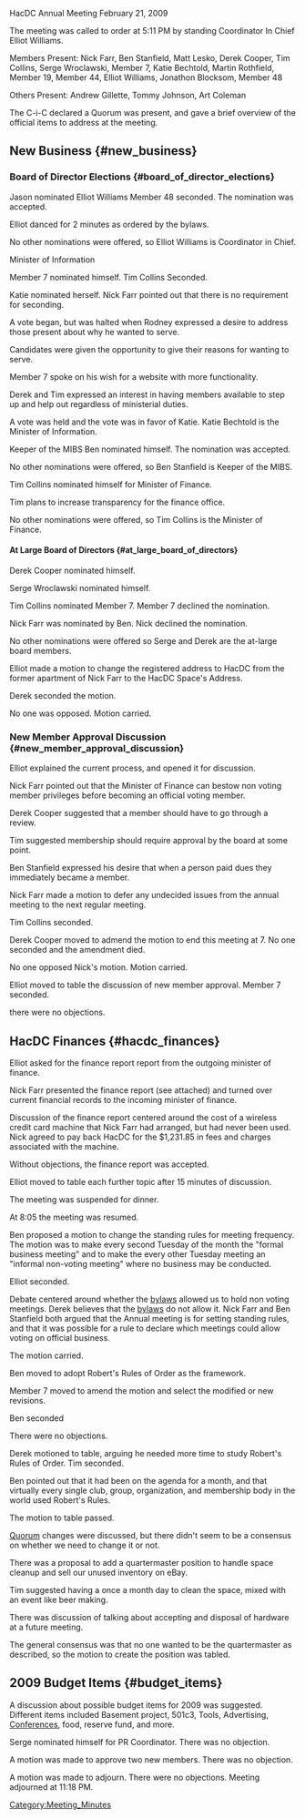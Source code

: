 HacDC Annual Meeting February 21, 2009

The meeting was called to order at 5:11 PM by standing Coordinator In
Chief Elliot Williams.

Members Present: Nick Farr, Ben Stanfield, Matt Lesko, Derek Cooper, Tim
Collins, Serge Wroclawski, Member 7, Katie Bechtold, Martin Rothfield,
Member 19, Member 44, Elliot Williams, Jonathon Blocksom, Member 48

Others Present: Andrew Gillette, Tommy Johnson, Art Coleman

The C-i-C declared a Quorum was present, and gave a brief overview of
the official items to address at the meeting.

## New Business {#new_business}

### Board of Director Elections {#board_of_director_elections}

Jason nominated Elliot Williams Member 48 seconded. The nomination was
accepted.

Elliot danced for 2 minutes as ordered by the bylaws.

No other nominations were offered, so Elliot Williams is Coordinator in
Chief.

Minister of Information

Member 7 nominated himself. Tim Collins Seconded.

Katie nominated herself. Nick Farr pointed out that there is no
requirement for seconding.

A vote began, but was halted when Rodney expressed a desire to address
those present about why he wanted to serve.

Candidates were given the opportunity to give their reasons for wanting
to serve.

Member 7 spoke on his wish for a website with more functionality.

Derek and Tim expressed an interest in having members available to step
up and help out regardless of ministerial duties.

A vote was held and the vote was in favor of Katie. Katie Bechtold is
the Minister of Information.

Keeper of the MIBS Ben nominated himself. The nomination was accepted.

No other nominations were offered, so Ben Stanfield is Keeper of the
MIBS.

Tim Collins nominated himself for Minister of Finance.

Tim plans to increase transparency for the finance office.

No other nominations were offered, so Tim Collins is the Minister of
Finance.

#### At Large Board of Directors {#at_large_board_of_directors}

Derek Cooper nominated himself.

Serge Wroclawski nominated himself.

Tim Collins nominated Member 7. Member 7 declined the nomination.

Nick Farr was nominated by Ben. Nick declined the nomination.

No other nominations were offered so Serge and Derek are the at-large
board members.

Elliot made a motion to change the registered address to HacDC from the
former apartment of Nick Farr to the HacDC Space's Address.

Derek seconded the motion.

No one was opposed. Motion carried.

### New Member Approval Discussion {#new_member_approval_discussion}

Elliot explained the current process, and opened it for discussion.

Nick Farr pointed out that the Minister of Finance can bestow non voting
member privileges before becoming an official voting member.

Derek Cooper suggested that a member should have to go through a review.

Tim suggested membership should require approval by the board at some
point.

Ben Stanfield expressed his desire that when a person paid dues they
immediately became a member.

Nick Farr made a motion to defer any undecided issues from the annual
meeting to the next regular meeting.

Tim Collins seconded.

Derek Cooper moved to admend the motion to end this meeting at 7. No one
seconded and the amendment died.

No one opposed Nick's motion. Motion carried.

Elliot moved to table the discussion of new member approval. Member 7
seconded.

there were no objections.

## HacDC Finances {#hacdc_finances}

Elliot asked for the finance report report from the outgoing minister of
finance.

Nick Farr presented the finance report (see attached) and turned over
current financial records to the incoming minister of finance.

Discussion of the finance report centered around the cost of a wireless
credit card machine that Nick Farr had arranged, but had never been
used. Nick agreed to pay back HacDC for the \$1,231.85 in fees and
charges associated with the machine.

Without objections, the finance report was accepted.

Elliot moved to table each further topic after 15 minutes of discussion.

The meeting was suspended for dinner.

At 8:05 the meeting was resumed.

Ben proposed a motion to change the standing rules for meeting
frequency. The motion was to make every second Tuesday of the month the
"formal business meeting" and to make the every other Tuesday meeting an
"informal non-voting meeting" where no business may be conducted.

Elliot seconded.

Debate centered around whether the [bylaws](bylaws) allowed
us to hold non voting meetings. Derek believes that the
[bylaws](bylaws) do not allow it. Nick Farr and Ben Stanfield
both argued that the Annual meeting is for setting standing rules, and
that it was possible for a rule to declare which meetings could allow
voting on official business.

The motion carried.

Ben moved to adopt Robert's Rules of Order as the framework.

Member 7 moved to amend the motion and select the modified or new
revisions.

Ben seconded

There were no objections.

Derek motioned to table, arguing he needed more time to study Robert's
Rules of Order. Tim seconded.

Ben pointed out that it had been on the agenda for a month, and that
virtually every single club, group, organization, and membership body in
the world used Robert's Rules.

The motion to table passed.

[Quorum](Quorum) changes were discussed, but there didn't
seem to be a consensus on whether we need to change it or not.

There was a proposal to add a quartermaster position to handle space
cleanup and sell our unused inventory on eBay.

Tim suggested having a once a month day to clean the space, mixed with
an event like beer making.

There was discussion of talking about accepting and disposal of hardware
at a future meeting.

The general consensus was that no one wanted to be the quartermaster as
described, so the motion to create the position was tabled.

## 2009 Budget Items {#budget_items}

A discussion about possible budget items for 2009 was suggested.
Different items included Basement project, 501c3, Tools, Advertising,
[Conferences](Conferences), food, reserve fund, and more.

Serge nominated himself for PR Coordinator. There was no objection.

A motion was made to approve two new members. There was no objection.

A motion was made to adjourn. There were no objections. Meeting
adjourned at 11:18 PM.

[Category:Meeting_Minutes](Category:Meeting_Minutes)

